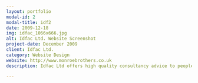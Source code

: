 ```yaml
---
layout: portfolio
modal-id: 2
modal-title: idf2
date: 2009-12-18
img: idfac_1066x666.jpg
alt: Idfac Ltd. Website Screenshot
project-date: December 2009
client: Idfac Ltd.
category: Website Design
website: http://www.monroebrothers.co.uk
description: Idfac Ltd offers high quality consultancy advice to people developing novel therapies and technologies in the life science and healthcare sectors. Idfac Ltd, then a newly created business, required a simple website and mailbox. Using Google Apps, we created a neat, simple website that can be updated 'live' from the website. We also configured bespoke idfac.com mailboxes in Google Apps for each director. The end result was a smart web presences for a newly formed business.

---
```


